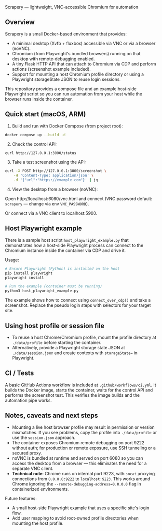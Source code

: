 Scrapery — lightweight, VNC-accessible Chromium for automation

Overview
--------
Scrapery is a small Docker-based environment that provides:

- A minimal desktop (Xvfb + fluxbox) accessible via VNC or via a browser (noVNC).
- Chromium (from Playwright's bundled browsers) running on that desktop with remote-debugging enabled.
- A tiny Flask HTTP API that can attach to Chromium via CDP and perform actions (screenshot example included).
- Support for mounting a host Chromium profile directory or using a Playwright storageState JSON to reuse login sessions.

This repository provides a compose file and an example host-side Playwright script so you can run automation from your host while the browser runs inside the container.

Quick start (macOS, ARM)
------------------------

1. Build and run with Docker Compose (from project root):

```bash
docker compose up --build -d
```

2. Check the control API:

```bash
curl http://127.0.0.1:3000/status
```

3. Take a test screenshot using the API:

```bash
curl -X POST http://127.0.0.1:3000/screenshot \
	-H 'Content-Type: application/json' \
	-d '{"url":"https://example.com"}' | jq
```

4. View the desktop from a browser (noVNC):

Open http://localhost:6080/vnc.html and connect (VNC password default: `scrapery` — change via env `VNC_PASSWORD`).

Or connect via a VNC client to localhost:5900.

Host Playwright example
------------------------

There is a sample host script `host_playwright_example.py` that demonstrates how a host-side Playwright process can connect to the Chromium instance inside the container via CDP and drive it.

Usage:

```bash
# Ensure Playwright (Python) is installed on the host
pip install playwright
playwright install

# Run the example (container must be running)
python3 host_playwright_example.py
```

The example shows how to connect using `connect_over_cdp()` and take a screenshot. Replace the pseudo login steps with selectors for your target site.

Using host profile or session file
---------------------------------

- To reuse a host Chrome/Chromium profile, mount the profile directory at `./data/profile` before starting the container.
- Alternatively, provide a Playwright storage state JSON at `./data/session.json` and create contexts with `storageState=` in Playwright.

CI / Tests
----------

A basic GitHub Actions workflow is included at `.github/workflows/ci.yml`. It builds the Docker image, starts the container, waits for the control API and performs the screenshot test. This verifies the image builds and the automation pipe works.

Notes, caveats and next steps
---------------------------

- Mounting a live host browser profile may result in permission or version mismatches. If you see problems, copy the profile into `./data/profile` or use the `session.json` approach.
- The container exposes Chromium remote debugging on port 9222 without auth; for production or remote exposure, use SSH tunneling or a secured proxy.
- noVNC is bundled at runtime and served on port 6080 so you can access the desktop from a browser — this eliminates the need for a separate VNC client.
- **Technical note**: Chrome runs on internal port 9223, with `socat` proxying connections from `0.0.0.0:9222` to `localhost:9223`. This works around Chrome ignoring the `--remote-debugging-address=0.0.0.0` flag in containerized environments.

Future features:

- A small host-side Playwright example that uses a specific site's login flow.
- Add user mapping to avoid root-owned profile directories when mounting the host profile.
